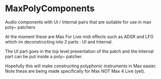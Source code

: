# MaxPolyComponents

Audio components with UI / Internal pairs that are suitable for use in max poly~ patchers

At the moment these are Max For Live midi effects such as ADSR and LFO which im deconstructing into 2 parts : UI and Internal.

The UI part goes in the top level presentation of the patch and the Internal part can be put inside a poly~ patcher.

Hopefully this will make constructing polyphonic instruments in Max easier. Note these are being made specifically for Max NOT Max 4 Live (yet).
